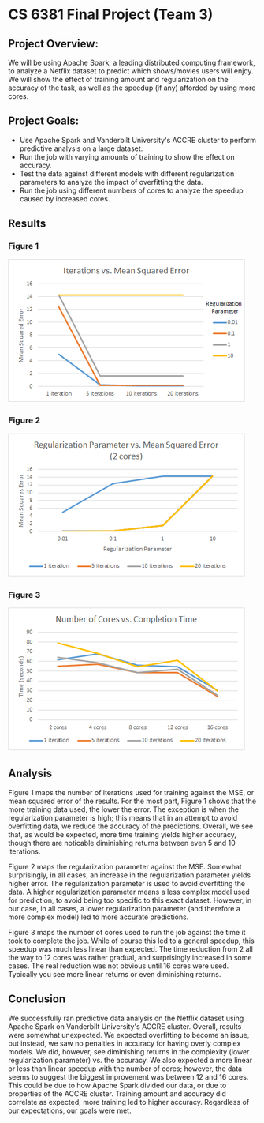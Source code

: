 # CS 6381 Final Project (Team 3)

## Project Overview: ##
We will be using Apache Spark, a leading distributed computing framework, to analyze a Netflix dataset to predict which shows/movies users will enjoy. We will show the effect of training amount and regularization on the accuracy of the task, as well as the speedup (if any) afforded by using more cores.

## Project Goals: ##

* Use Apache Spark and Vanderbilt University's ACCRE cluster to perform predictive analysis on a large dataset.  
* Run the job with varying amounts of training to show the effect on accuracy.
* Test the data against different models with different regularization parameters to analyze the impact of overfitting the data.
* Run the job using different numbers of cores to analyze the speedup caused by increased cores.

## Results ##

### Figure 1 ###
![alt text](https://raw.githubusercontent.com/aragan96/CS6381_Team3_FinalProject/master/Figures/Figure1.png)

### Figure 2 ###
![alt text](https://raw.githubusercontent.com/aragan96/CS6381_Team3_FinalProject/master/Figures/Figure2.png)

### Figure 3 ###
![alt text](https://raw.githubusercontent.com/aragan96/CS6381_Team3_FinalProject/master/Figures/Figure3.png)

## Analysis ##
Figure 1 maps the number of iterations used for training against the MSE, or mean squared error of the results. For the most part, Figure 1 shows that the more training data used, the lower the error. The exception is when the regularization parameter is high; this means that in an attempt to avoid overfitting data, we reduce the accuracy of the predictions. Overall, we see that, as would be expected, more time training yields higher accuracy, though there are noticable diminishing returns between even 5 and 10 iterations.

Figure 2 maps the regularization parameter against the MSE. Somewhat surprisingly, in all cases, an increase in the regularization parameter yields higher error. The regularization parameter is used to avoid overfitting the data. A higher regularization parameter means a less complex model used for prediction, to avoid being too specific to this exact dataset. However, in our case, in all cases, a lower regularization parameter (and therefore a more complex model) led to more accurate predictions.

Figure 3 maps the number of cores used to run the job against the time it took to complete the job. While of course this led to a general speedup, this speedup was much less linear than expected. The time reduction from 2 all the way to 12 cores was rather gradual, and surprisingly increased in some cases. The real reduction was not obvious until 16 cores were used. Typically you see more linear returns or even diminishing returns.

## Conclusion ##

We successfully ran predictive data analysis on the Netflix dataset using Apache Spark on Vanderbilt University's ACCRE cluster. Overall, results were somewhat unexpected. We expected overfitting to become an issue, but instead, we saw no penalties in accuracy for having overly complex models. We did, however, see diminishing returns in the complexity (lower regularization parameter) vs. the accuracy. We also expected a more linear or less than linear speedup with the number of cores; however, the data seems to suggest the biggest improvement was between 12 and 16 cores. This could be due to how Apache Spark divided our data, or due to properties of the ACCRE cluster. Training amount and accuracy did correlate as expected; more training led to higher accuracy. Regardless of our expectations, our goals were met.
